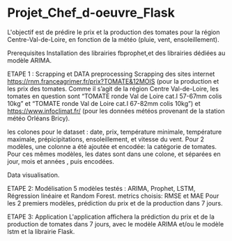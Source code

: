 # Projet_Chef_d-oeuvre_Flask


L'objectif est de prédire le prix et la production des tomates pour la région Centre-Val-de-Loire, en fonction de la météo (pluie, vent, ensoleillement).

Prerequisites
Installation des librairies fbprophet,et des librairies dédiées au modèle ARIMA.

ETAPE 1 : Scrapping et DATA preprocessing
Scrapping des sites internet https://rnm.franceagrimer.fr/prix?TOMATE&12MOIS (pour la production et les prix des tomates. Comme il s’agit de la région Centre Val-de-Loire, les tomates en question sont “TOMATE ronde Val de Loire cat.I 57-67mm colis 10kg” et “TOMATE ronde Val de Loire cat.I 67-82mm colis 10kg”) et https://www.infoclimat.fr/ (pour les données météos provenant de la station météo Orléans Bricy).

les colones pour le dataset : date, prix, température minimale, température maximale, prépicipitations, ensoleillement, et vitesse du vent. Pour 2 modèles, une colonne a été ajoutée et encodée: la catégorie de tomates. Pour ces mêmes modèles, les dates sont dans une colone, et séparées en jour, mois et années , puis encodées.

Data visualisation.

ETAPE 2: Modélisation
5 modèles testés : ARIMA, Prophet, LSTM, Régression linéaire et Random Forest. metrics choisis: RMSE et MAE Pour les 2 premiers modèles, prédiction du prix et de la production dans 7 jours.

ETAPE 3: Application
L'application affichera la prédiction du prix et de la production de tomates dans 7 jours, avec le modèle ARIMA et/ou le modèle lstm et la librairie Flask.

